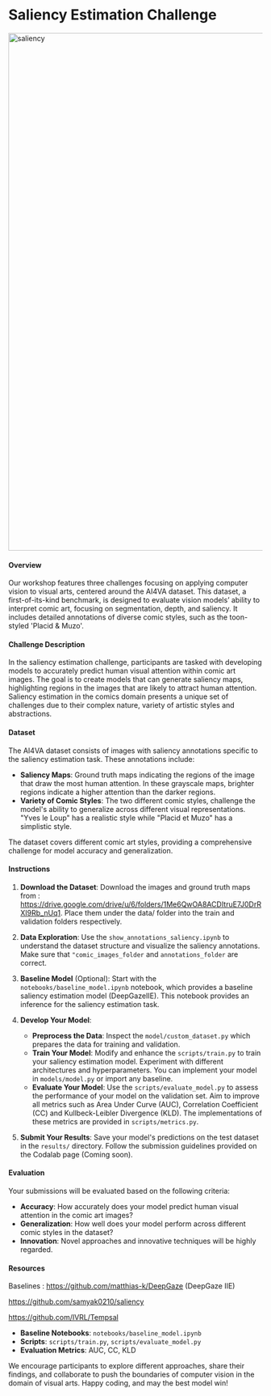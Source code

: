 # Saliency Estimation Challenge
<img width="1024" alt="saliency" src="https://github.com/IVRL/AI4VA/assets/16324609/6284eecc-ef90-4298-85a6-a172c155b657">

#### Overview

Our workshop features three challenges focusing on applying computer vision to visual arts, centered around the AI4VA dataset. This dataset, a first-of-its-kind benchmark, is designed to evaluate vision models’ ability to interpret comic art, focusing on segmentation, depth, and saliency. It includes detailed annotations of diverse comic styles, such as the toon-styled 'Placid & Muzo'.

#### Challenge Description

In the saliency estimation challenge, participants are tasked with developing models to accurately predict human visual attention within comic art images. The goal is to create models that can generate saliency maps, highlighting regions in the images that are likely to attract human attention. Saliency estimation in the comics domain presents a unique set of challenges due to their complex nature, variety of artistic styles and abstractions.

#### Dataset

The AI4VA dataset consists of images with saliency annotations specific to the saliency estimation task. These annotations include:

- **Saliency Maps**: Ground truth maps indicating the regions of the image that draw the most human attention. In these grayscale maps, brighter regions indicate a higher attention than the darker regions.
- **Variety of Comic Styles**: The two different comic styles, challenge the model's ability to generalize across different visual representations. "Yves le Loup" has a realistic style while "Placid et Muzo" has a simplistic style.

The dataset covers different comic art styles, providing a comprehensive challenge for model accuracy and generalization.

#### Instructions

1. **Download the Dataset**: Download the images and ground truth maps from : https://drive.google.com/drive/u/6/folders/1Me6QwOA8ACDItruE7J0DrRXI9Rb_nUq1.
   Place them under the data/ folder into the train and validation folders respectively.

3. **Data Exploration**: Use the `show_annotations_saliency.ipynb` to understand the dataset structure and visualize the saliency annotations.
Make sure that `"comic_images_folder` and `annotations_folder` are correct.
4. **Baseline Model** (Optional): Start with the `notebooks/baseline_model.ipynb` notebook, which provides a baseline saliency estimation model (DeepGazeIIE). This notebook provides an inference for the saliency estimation task.

5. **Develop Your Model**:
    - **Preprocess the Data**: Inspect the `model/custom_dataset.py` which prepares the data for training and validation.
    - **Train Your Model**: Modify and enhance the `scripts/train.py` to train your saliency estimation model. Experiment with different architectures and hyperparameters. You can implement your model in `models/model.py` or import any baseline.
    - **Evaluate Your Model**: Use the `scripts/evaluate_model.py` to assess the performance of your model on the validation set. Aim to improve all metrics such as Area Under Curve (AUC), Correlation Coefficient (CC) and Kullbeck-Leibler Divergence (KLD). The implementations of these metrics are provided in `scripts/metrics.py`.

6. **Submit Your Results**: Save your model's predictions on the test dataset in the `results/` directory. Follow the submission guidelines provided on the Codalab page (Coming soon).

#### Evaluation

Your submissions will be evaluated based on the following criteria:

- **Accuracy**: How accurately does your model predict human visual attention in the comic art images?
- **Generalization**: How well does your model perform across different comic styles in the dataset?
- **Innovation**: Novel approaches and innovative techniques will be highly regarded.

#### Resources
Baselines : 
https://github.com/matthias-k/DeepGaze (DeepGaze IIE)

https://github.com/samyak0210/saliency 

https://github.com/IVRL/Tempsal

- **Baseline Notebooks**: `notebooks/baseline_model.ipynb`
- **Scripts**:  `scripts/train.py`, `scripts/evaluate_model.py`
- **Evaluation Metrics**: AUC, CC, KLD

We encourage participants to explore different approaches, share their findings, and collaborate to push the boundaries of computer vision in the domain of visual arts. Happy coding, and may the best model win!
